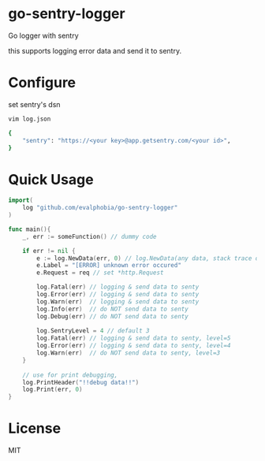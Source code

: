 # go-sentry-logger
Go logger with sentry

this supports logging error data and send it to sentry.

# Configure

set sentry's dsn

```sh
vim log.json

{
    "sentry": "https://<your key>@app.getsentry.com/<your id>",
}

```

# Quick Usage

```go
import(
    log "github.com/evalphobia/go-sentry-logger"
)

func main(){
    _, err := someFunction() // dummy code

    if err != nil {
        e := log.NewData(err, 0) // log.NewData(any data, stack trace depth)
        e.Label = "[ERROR] unknown error occured"
        e.Request = req // set *http.Request

        log.Fatal(err) // logging & send data to senty
        log.Error(err) // logging & send data to senty
        log.Warn(err)  // logging & send data to senty
        log.Info(err)  // do NOT send data to senty
        log.Debug(err) // do NOT send data to senty
        
        log.SentryLevel = 4 // default 3
        log.Fatal(err) // logging & send data to senty, level=5
        log.Error(err) // logging & send data to senty, level=4
        log.Warn(err)  // do NOT send data to senty, level=3
    }
    
    // use for print debugging, 
    log.PrintHeader("!!debug data!!")
    log.Print(err, 0)
}
```

# License

MIT

